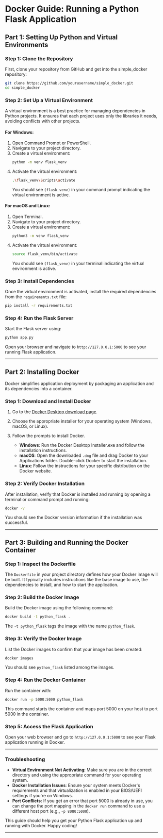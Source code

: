 # Docker Guide: Running a Python Flask Application

## Part 1: Setting Up Python and Virtual Environments

### Step 1: Clone the Repository
First, clone your repository from GitHub and get into the simple_docker repository:
```bash
git clone https://github.com/yourusername/simple_docker.git
cd simple_docker
```

### Step 2: Set Up a Virtual Environment
A virtual environment is a best practice for managing dependencies in Python projects. It ensures that each project uses only the libraries it needs, avoiding conflicts with other projects.

#### For Windows:
1. Open Command Prompt or PowerShell.
2. Navigate to your project directory.
3. Create a virtual environment:
   ```bash
   python -m venv flask_venv
   ```
4. Activate the virtual environment:
   ```bash
   .\flask_venv\Scripts\activate
   ```
   You should see `(flask_venv)` in your command prompt indicating the virtual environment is active.

#### For macOS and Linux:
1. Open Terminal.
2. Navigate to your project directory.
3. Create a virtual environment:
   ```bash
   python3 -m venv flask_venv
   ```
4. Activate the virtual environment:
   ```bash
   source flask_venv/bin/activate
   ```
   You should see `(flask_venv)` in your terminal indicating the virtual environment is active.

### Step 3: Install Dependencies
Once the virtual environment is activated, install the required dependencies from the `requirements.txt` file:
```bash
pip install -r requirements.txt
```

### Step 4: Run the Flask Server
Start the Flask server using:
```bash
python app.py
```
Open your browser and navigate to `http://127.0.0.1:5000` to see your running Flask application.

---

## Part 2: Installing Docker

Docker simplifies application deployment by packaging an application and its dependencies into a container.

### Step 1: Download and Install Docker
1. Go to the [Docker Desktop download page](https://docs.docker.com/desktop/).
2. Choose the appropriate installer for your operating system (Windows, macOS, or Linux).
3. Follow the prompts to install Docker.

   - **Windows**: Run the Docker Desktop Installer.exe and follow the installation instructions.
   - **macOS**: Open the downloaded `.dmg` file and drag Docker to your Applications folder. Double-click Docker to start the installation.
   - **Linux**: Follow the instructions for your specific distribution on the Docker website.

### Step 2: Verify Docker Installation
After installation, verify that Docker is installed and running by opening a terminal or command prompt and running:
```bash
docker -v
```
You should see the Docker version information if the installation was successful.

---

## Part 3: Building and Running the Docker Container

### Step 1: Inspect the Dockerfile
The `Dockerfile` in your project directory defines how your Docker image will be built. It typically includes instructions like the base image to use, the dependencies to install, and how to start the application.

### Step 2: Build the Docker Image
Build the Docker image using the following command:
```bash
docker build -t python_flask .
```
The `-t python_flask` tags the image with the name `python_flask`.

### Step 3: Verify the Docker Image
List the Docker images to confirm that your image has been created:
```bash
docker images
```
You should see `python_flask` listed among the images.

### Step 4: Run the Docker Container
Run the container with:
```bash
docker run -p 5000:5000 python_flask
```
This command starts the container and maps port 5000 on your host to port 5000 in the container.

### Step 5: Access the Flask Application
Open your web browser and go to `http://127.0.0.1:5000` to see your Flask application running in Docker.

---

### Troubleshooting
- **Virtual Environment Not Activating**: Make sure you are in the correct directory and using the appropriate command for your operating system.
- **Docker Installation Issues**: Ensure your system meets Docker's requirements and that virtualization is enabled in your BIOS/UEFI settings if you're on Windows.
- **Port Conflicts**: If you get an error that port 5000 is already in use, you can change the port mapping in the `docker run` command to use a different host port (e.g., `-p 8080:5000`).

This guide should help you get your Python Flask application up and running with Docker. Happy coding!

---